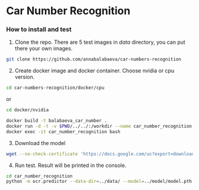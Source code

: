 # Car Number Recognition

### How to install and test
1. Clone the repo. There are 5 test images in *_data_* directory, you can put there your own images.
```bash
git clone https://github.com/annabalabaeva/car-numbers-recognition
```
2. Create docker image and docker container. Choose nvidia or cpu version.
```bash
cd car-numbers-recognition/docker/cpu
```
or
```bash 
cd docker/nvidia
```
```bash
docker build -t balabaeva_car_number .
docker run -d -t -v $PWD/../../:/workdir --name car_number_recognition  balabaeva_car_number
docker exec -it car_number_recognition bash
```
3. Download the model
```bash
wget --no-check-certificate 'https://docs.google.com/uc?export=download&id=1PJSivxkmCr4GNAcvswq2xr7wnDhL342W' -O model/model.pth
```
4. Run test. Result will be printed in the console.
```bash
cd car_number_recognition
python -m ocr.predictor --data-dir=../data/ --model=../model/model.pth
```
